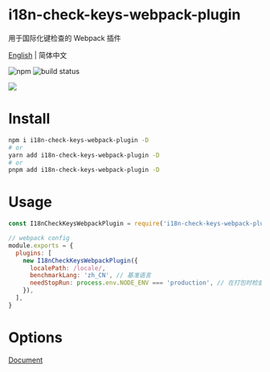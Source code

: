 # i18n-check-keys-webpack-plugin

用于国际化键检查的 Webpack 插件

[English](./README.md) | 简体中文

![npm](https://img.shields.io/npm/v/i18n-check-keys-webpack-plugin.svg) ![build status](https://github.com/heimeiyaodagongzai/i18n-check-keys-webpack-plugin/actions/workflows/build.action.yml/badge.svg?branch=main)

![](http://qiniuyun.hmydgz.top/doc/img/i18n-check-keys-webpack-plugin-img2.png)

# Install
```bash
npm i i18n-check-keys-webpack-plugin -D
# or
yarn add i18n-check-keys-webpack-plugin -D
# or
pnpm add i18n-check-keys-webpack-plugin -D
```

# Usage
```js
const I18nCheckKeysWebpackPlugin = require('i18n-check-keys-webpack-plugin')

// webpack config
module.exports = {
  plugins: [
    new I18nCheckKeysWebpackPlugin({
      localePath: /locale/,
      benchmarkLang: 'zh_CN', // 基准语言
      needStopRun: process.env.NODE_ENV === 'production', // 在打包时检查到有缺失就停止进程
    }),
  ],
}
```

# Options
[Document](https://github.com/heimeiyaodagongzai/i18n-check-keys#options)